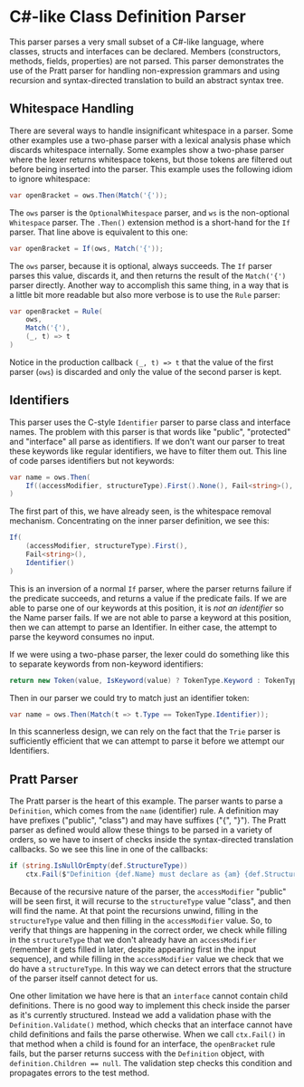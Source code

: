 ﻿# C#-like Class Definition Parser

This parser parses a very small subset of a C#-like language, where classes, structs and interfaces can be declared. Members (constructors, methods, fields, properties) are not parsed. This parser demonstrates the use of the Pratt parser for handling non-expression grammars and using recursion and syntax-directed translation to build an abstract syntax tree.

## Whitespace Handling

There are several ways to handle insignificant whitespace in a parser. Some other examples use a two-phase parser with a lexical analysis phase which discards whitespace internally. Some examples show a two-phase parser where the lexer returns whitespace tokens, but those tokens are filtered out before being inserted into the parser. This example uses the following idiom to ignore whitespace:

```csharp
var openBracket = ows.Then(Match('{'));
```

The `ows` parser is the `OptionalWhitespace` parser, and `ws` is the non-optional `Whitespace` parser. The `.Then()` extension method is a short-hand for the `If` parser. That line above is equivalent to this one:

```csharp
var openBracket = If(ows, Match('{'));
```

The `ows` parser, because it is optional, always succeeds. The `If` parser parses this value, discards it, and then returns the result of the `Match('{')` parser directly. Another way to accomplish this same thing, in a way that is a little bit more readable but also more verbose is to use the `Rule` parser:

```csharp
var openBracket = Rule(
    ows,
    Match('{'),
    (_, t) => t
)
```

Notice in the production callback `(_, t) => t` that the value of the first parser (`ows`) is discarded and only the value of the second parser is kept.

## Identifiers

This parser uses the C-style `Identifier` parser to parse class and interface names. The problem with this parser is that words like "public", "protected" and "interface" all parse as identifiers. If we don't want our parser to treat these keywords like regular identifiers, we have to filter them out. This line of code parses identifiers but not keywords:

```csharp
var name = ows.Then(
    If((accessModifier, structureType).First().None(), Fail<string>(), Identifier())
)
```

The first part of this, we have already seen, is the whitespace removal mechanism. Concentrating on the inner parser definition, we see this:

```csharp
If(
    (accessModifier, structureType).First(), 
    Fail<string>(), 
    Identifier()
)
```

This is an inversion of a normal `If` parser, where the parser returns failure if the predicate succeeds, and returns a value if the predicate fails. If we are able to parse one of our keywords at this position, it is *not an identifier* so the Name parser fails. If we are not able to parse a keyword at this position, then we can attempt to parse an Identifier. In either case, the attempt to parse the keyword consumes no input.

If we were using a two-phase parser, the lexer could do something like this to separate keywords from non-keyword identifiers:

```csharp
return new Token(value, IsKeyword(value) ? TokenType.Keyword : TokenType.Identifier);
```

Then in our parser we could try to match just an identifier token:

```csharp
var name = ows.Then(Match(t => t.Type == TokenType.Identifier));
```

In this scannerless design, we can rely on the fact that the `Trie` parser is sufficiently efficient that we can attempt to parse it before we attempt our Identifiers.

## Pratt Parser

The Pratt parser is the heart of this example. The parser wants to parse a `Definition`, which comes from the `name` (identifier) rule. A definition may have prefixes ("public", "class") and may have suffixes ("{", "}"). The Pratt parser as defined would allow these things to be parsed in a variety of orders, so we have to insert of checks inside the syntax-directed translation callbacks. So we see this line in one of the callbacks:

```csharp
if (string.IsNullOrEmpty(def.StructureType))
    ctx.Fail($"Definition {def.Name} must declare as {am} {def.StructureType}, not the other way around");
```

Because of the recursive nature of the parser, the `accessModifier` "public" will be seen first, it will recurse to the `structureType` value "class", and then will find the name. At that point the recursions unwind, filling in the `structureType` value and then filling in the `accessModifier` value. So, to verify that things are happening in the correct order, we check while filling in the `structureType` that we don't already have an `accessModifier` (remember it gets filled in later, despite appearing first in the input sequence), and while filling in the `accessModifier` value we check that we do have a `structureType`. In this way we can detect errors that the structure of the parser itself cannot detect for us.

One other limitation we have here is that an `interface` cannot contain child definitions. There is no good way to implement this check inside the parser as it's currently structured. Instead we add a validation phase with the `Definition.Validate()` method, which checks that an interface cannot have child definitions and fails the parse otherwise. When we call `ctx.Fail()` in that method when a child is found for an interface, the `openBracket` rule fails, but the parser returns success with the `Definition` object, with `definition.Children == null`. The validation step checks this condition and propagates errors to the test method.